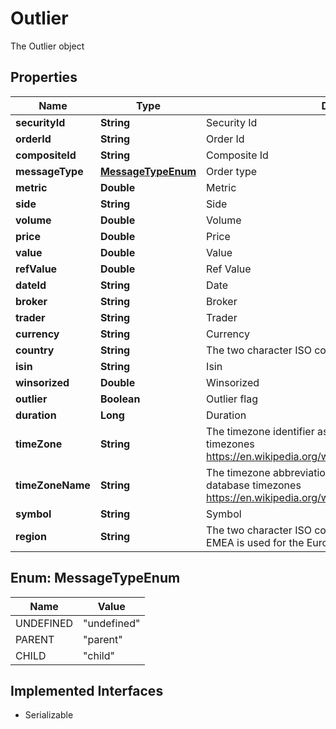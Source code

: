 

# Outlier

The Outlier object

## Properties

Name | Type | Description | Notes
------------ | ------------- | ------------- | -------------
**securityId** | **String** | Security Id |  [optional]
**orderId** | **String** | Order Id |  [optional]
**compositeId** | **String** | Composite Id |  [optional]
**messageType** | [**MessageTypeEnum**](#MessageTypeEnum) | Order type |  [optional]
**metric** | **Double** | Metric |  [optional]
**side** | **String** | Side |  [optional]
**volume** | **Double** | Volume |  [optional]
**price** | **Double** | Price |  [optional]
**value** | **Double** | Value |  [optional]
**refValue** | **Double** | Ref Value |  [optional]
**dateId** | **String** | Date |  [optional]
**broker** | **String** | Broker |  [optional]
**trader** | **String** | Trader |  [optional]
**currency** | **String** | Currency |  [optional]
**country** | **String** | The two character ISO country code |  [optional]
**isin** | **String** | Isin |  [optional]
**winsorized** | **Double** | Winsorized |  [optional]
**outlier** | **Boolean** | Outlier flag |  [optional]
**duration** | **Long** | Duration |  [optional]
**timeZone** | **String** | The timezone identifier as defined in the list of tz database timezones  https://en.wikipedia.org/wiki/List_of_tz_database_time_zones |  [optional]
**timeZoneName** | **String** | The timezone abbreviation as defined in the list of tz database timezones  https://en.wikipedia.org/wiki/List_of_tz_database_time_zones |  [optional]
**symbol** | **String** | Symbol |  [optional]
**region** | **String** | The two character ISO country code of the trading region. EMEA is used for the European trading region |  [optional]



## Enum: MessageTypeEnum

Name | Value
---- | -----
UNDEFINED | &quot;undefined&quot;
PARENT | &quot;parent&quot;
CHILD | &quot;child&quot;


## Implemented Interfaces

* Serializable


